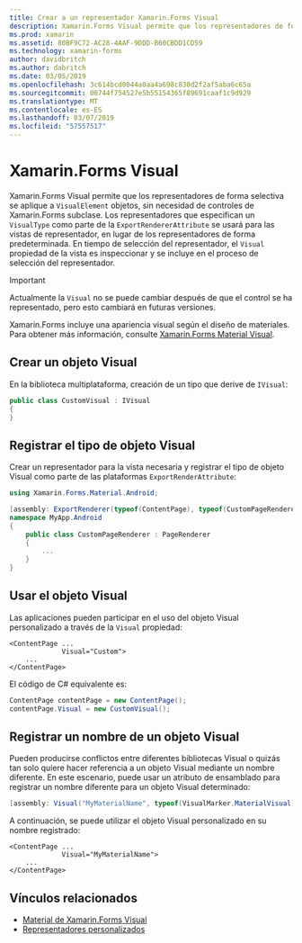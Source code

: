 ```yaml
---
title: Crear a un representador Xamarin.Forms Visual
description: Xamarin.Forms Visual permite que los representadores de forma selectiva se aplique a objetos VisualElement, sin necesidad de controles de Xamarin.Forms subclase.
ms.prod: xamarin
ms.assetid: 80BF9C72-AC28-4AAF-9DDD-B60CBDD1CD59
ms.technology: xamarin-forms
author: davidbritch
ms.author: dabritch
ms.date: 03/05/2019
ms.openlocfilehash: 3c614bcd0044a0aa4a698c830d2f2af5aba6c65a
ms.sourcegitcommit: 00744f754527e5b55154365f89691caaf1c9d929
ms.translationtype: MT
ms.contentlocale: es-ES
ms.lasthandoff: 03/07/2019
ms.locfileid: "57557517"
---
```

# <a name="xamarinforms-visual"></a>Xamarin.Forms Visual

Xamarin.Forms Visual permite que los representadores de forma selectiva se aplique a `VisualElement` objetos, sin necesidad de controles de Xamarin.Forms subclase. Los representadores que especifican un `VisualType` como parte de la `ExportRendererAttribute` se usará para las vistas de representador, en lugar de los representadores de forma predeterminada. En tiempo de selección del representador, el `Visual` propiedad de la vista es inspeccionar y se incluye en el proceso de selección del representador.

> [!IMPORTANT]
> Actualmente la `Visual` no se puede cambiar después de que el control se ha representado, pero esto cambiará en futuras versiones.

Xamarin.Forms incluye una apariencia visual según el diseño de materiales. Para obtener más información, consulte [Xamarin.Forms Material Visual](material-visual.md).

## <a name="create-a-visual"></a>Crear un objeto Visual

En la biblioteca multiplataforma, creación de un tipo que derive de `IVisual`:

```csharp
public class CustomVisual : IVisual
{
}
```

## <a name="register-the-visual-type"></a>Registrar el tipo de objeto Visual

Crear un representador para la vista necesaria y registrar el tipo de objeto Visual como parte de las plataformas `ExportRenderAttribute`:

```csharp
using Xamarin.Forms.Material.Android;

[assembly: ExportRenderer(typeof(ContentPage), typeof(CustomPageRenderer), new[] { typeof(CustomVisual) })]
namespace MyApp.Android
{
    public class CustomPageRenderer : PageRenderer
    {
        ...
    }
}
```

## <a name="consume-the-visual"></a>Usar el objeto Visual

Las aplicaciones pueden participar en el uso del objeto Visual personalizado a través de la `Visual` propiedad:

```xaml
<ContentPage ...
             Visual="Custom">
    ...
</ContentPage>
```

El código de C# equivalente es:

```csharp
ContentPage contentPage = new ContentPage();
contentPage.Visual = new CustomVisual();
```

## <a name="register-a-name-for-a-visual"></a>Registrar un nombre de un objeto Visual

Pueden producirse conflictos entre diferentes bibliotecas Visual o quizás tan solo quiere hacer referencia a un objeto Visual mediante un nombre diferente. En este escenario, puede usar un atributo de ensamblado para registrar un nombre diferente para un objeto Visual determinado:

```csharp
[assembly: Visual("MyMaterialName", typeof(VisualMarker.MaterialVisual))]
```

A continuación, se puede utilizar el objeto Visual personalizado en su nombre registrado:

```xaml
<ContentPage ...
             Visual="MyMaterialName">
    ...
</ContentPage>
````

## <a name="related-links"></a>Vínculos relacionados

- [Material de Xamarin.Forms Visual](material-visual.md)
- [Representadores personalizados](~/xamarin-forms/app-fundamentals/custom-renderer/index.md)
